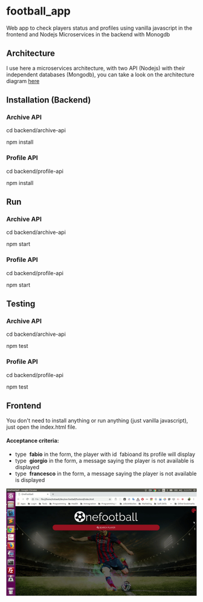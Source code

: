 # football_app

Web app to check players status and profiles using vanilla javascript in the frontend and Nodejs Microservices in the backend with Monogdb

## Architecture

I use here a microservices architecture, with two API (Nodejs) with their independent databases (Mongodb), you can take a look on the architecture diagram [here](https://www.draw.io/?lightbox=1&highlight=0000ff&edit=_blank&layers=1&nav=1&title=Onefootball%20Assignment%20Architecture%20by%20Mostafa%20Shawki#R7Vhdc6s2EP01frQHhD8f%2FUWbaTJNJ53e5r5kZJBBjUBEyDbur%2B8uCBsinGbmuk16p%2FFMjM5KSNqze7Ryz1smxQ%2BKZvGdDJnoEScset6qR8jU8eA%2FAscKGI6nFRApHlaQewYe%2BJ%2FMgI5BdzxkeaujllJonrXBQKYpC3QLo0rJQ7vbVor2rBmNmAU8BFTY6Bce6thsa%2BSc8R8Zj%2BJ6ZtcxloTWnQ2QxzSUhwbkrXveUkmpq6ekWDKBvqv9Uo3zL1hPC1Ms1e8ZMFrNZy%2BP7KeJN%2BVfRvfe16%2B3x37t5lwf6x2zEBxgmlLpWEYypWJ9RhewkwytgqfP0FRyl4YMZ3GgdR5yK2UGoAvgH0zroyGX7rQEKNaJMNZqCTjvxa0ZKJc7FZheN2vfmznbNeWLR52o%2FS8vv%2F7Wr0OEqojpN%2FoNTwRA4DKZMK2OME4xQTXft9dBTQhFp35nL8ODcXS3099a5J6KnZlproIYpyXO%2FP7GYkTuNLiaLU8hjn7eylQvpZCq7OPBx8clLCJFQ85aNn80nAxnDduKK3gRlynYUyQM38eFaIxZTlzP9ZFsreQza1i25R9YQprHJ9r3TGkOaXNLN0zcy5yb12%2Bk1jJpdJgLHqFBY3AsqGkFsCqm2mGBOzQx45K6bbyCU9I8q9yx5QWu4xSXSRGhFg3oIR8OFKuC5ibA9SygWT21e9GMP0VUswM9ngKyI%2F5wE6xoQHYIGas3HVdDjO7NjA4eziIyMUoYN%2FSjxr4l5roT3bXC6j%2Bd6OSdiT76yEQnVqLfKwmJ9n%2Bif7%2BJTqYfnOnTT5DorOD6dxw%2BmIxM89G8DZ9XRbNxNI0rqoP3TnW4QO3V1aGTqNnnJcr9bESRj5Rxz5JxX4FEAbROQ4vEmiKelFeLpre7pfFvFVWgYUGD56jku0uiy8nmtU52iqZZzyrWGu9Oc%2FQJ8YMwJQMOQrnlEElqEMCMxA%2BppvCFeI6duAoE65dNzBl%2FDPWzv8HbFVN9l0wHWRpdQUvd%2Bq5ktNQdu5aWwmy2mJ7Aq3M%2FfKNWXy0s8jtIfy97ZciAF33BN%2BhzwbMnqjQ%2ByiTbwamJVKyAmQ3N2RNsubie50eTtudnxHL81LH9XmNXd%2FvIrpwEPULhQJxzCfVd%2BZ%2B8qiL%2BPQK67wt27fpzyrZS6g0tR8%2FzHEQsYaUO3vFASdCCPQ9YjkbMEQ36s1PM4ghcotsUtUvPVKbsVZ1qIKuIfC2oCQ%2FD8pw84PQPGS0PnwOUf9Zh2SwyXxeh49MhZzHYwfNlOfPaSVU3G5yOukgl%2Fxip9knWI2OBbOQZTVs0jV92%2BMtU6Zd%2BXjoGjgzHJVlReqe2w1OE34tjeaA4dzLXdAunh%2FMQ08MzrycAazVH1f0zR8XFq8i3h8R40oqIoWunuTu7Tkj0sEqpf1wsbY1faL31Xw%3D%3D)

## Installation (Backend)

### Archive API

cd backend/archive-api

npm install

### Profile API

cd backend/profile-api

npm install

## Run

### Archive API

cd backend/archive-api

npm start

### Profile API

cd backend/profile-api

npm start

## Testing

### Archive API

cd backend/archive-api

npm test

### Profile API

cd backend/profile-api

npm test

## Frontend

You don't need to install anything or run anything (just vanilla javascript), just open the index.html file.

#### Acceptance criteria:

- type ​ **fabio**​ in the form, the player with id ​ fabio​ and its profile will display
- type ​ **giorgio​** in the form, a message saying the player is not available is displayed
- type ​ **francesco**​ in the form, a message saying the player is not available is displayed

![Demo](/frontend/demo/demo.gif "App Demo")
